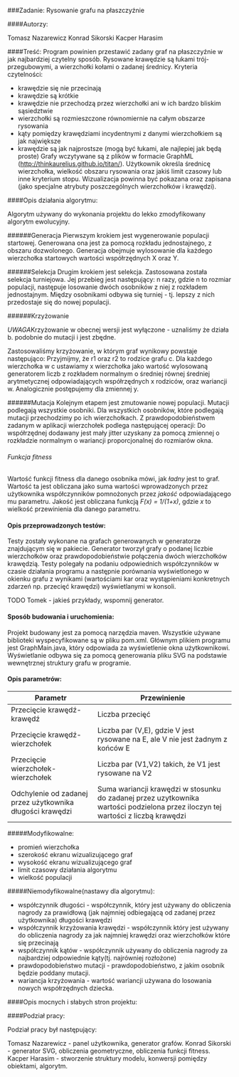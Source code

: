 ###Zadanie: Rysowanie grafu na płaszczyźnie

####Autorzy:

Tomasz Nazarewicz
Konrad Sikorski
Kacper Harasim

####Treść:
Program powinien przestawić zadany graf na płaszczyźnie w jak najbardziej czytelny sposób.
Rysowane krawędzie są łukami trój-przegubowymi, a wierzchołki kołami o zadanej średnicy.
Kryteria czytelności:

* krawędzie się nie przecinają
* krawędzie są krótkie
* krawędzie nie przechodzą przez wierzchołki ani w ich bardzo bliskim sąsiedztwie
* wierzchołki są rozmieszczone równomiernie na całym obszarze rysowania
* kąty pomiędzy krawędziami incydentnymi z danymi wierzchołkiem są jak największe
* krawędzie są jak najprostsze (mogą być łukami, ale najlepiej jak będą proste)
Grafy wczytywane są z plików w formacie GraphML (http://thinkaurelius.github.io/titan/).
Użytkownik określa średnicę wierzchołka, wielkość obszaru rysowania oraz jakiś limit
czasowy lub inne kryterium stopu. Wizualizacja powinna być pokazana oraz zapisana (jako
specjalne atrybuty poszczególnych wierzchołków i krawędzi).




####Opis działania algorytmu:

Algorytm używany do wykonania projektu do lekko zmodyfikowany algorytm ewolucyjny.


######Generacja
Pierwszym krokiem jest wygenerowanie populacji startowej. Generowana ona jest za pomocą rozkładu jednostajnego, z obszaru dozwolonego. Generacja obejmuje wylosowanie dla każdego wierzchołka startowych wartości współrzędnych X oraz Y.


######Selekcja
Drugim krokiem jest selekcja. Zastosowana została selekcja turniejowa.
Jej przebieg jest następujący: n razy, gdzie n to rozmiar populacji, następuje losowanie dwóch osobników z niej z rozkładem jednostajnym.
Między osobnikami odbywa się turniej - tj. lepszy z nich przedostaje się do nowej populacji.



######Krzyżowanie

*UWAGA*Krzyżowanie w obecnej wersji jest wyłączone - uznaliśmy że działa b. podobnie do mutacji i jest zbędne.

Zastosowaliśmy krzyżowanie, w którym graf wynikowy powstaje następująco:
Przyjmijmy, że r1 oraz r2 to rodzice grafu c.
Dla każdego wierzchołka w c ustawiamy x wierzchołka jako wartość wylosowaną generatorem liczb z rozkładem normalnym o średniej równej średniej arytmetycznej odpowiadających współrzędnych x rodziców, oraz wariancji w. Analogicznie postępujemy dla zmiennej y.


######Mutacja
Kolejnym etapem jest zmutowanie nowej populacji.
Mutacji podlegają wszystkie osobniki.
Dla wszystkich osobników, które podlegają mutacji przechodzimy po ich wierzchołkach.
Z prawdopodobieństwem zadanym w aplikacji wierzchołek podlega następującej operacji:
Do współrzędnej dodawany jest mały jitter uzyskany za pomocą zmiennej o rozkładzie normalnym o wariancji proporcjonalnej do rozmiarów okna.


###### Funkcja fitness
Wartość funkcji fitness dla danego osobnika mówi, jak *ładny* jest to graf. Wartość ta jest obliczana jako suma wartości wprowadzonych przez użytkownika współczynników pomnożonych przez *jakość* odpowiadającego mu parametru. Jakość jest obliczana funkcją *F(x) = 1/(1+x)*, gdzie *x* to wielkość przewinienia dla danego parametru.


#### Opis przeprowadzonych testów:

Testy zostały wykonane na grafach generowanych w generatorze znajdującym się w pakiecie.
Generator tworzył grafy o podanej liczbie wierzchołków oraz prawdopodobieństwie połączenia dwóch wierzchołków krawędzią.
Testy polegały na podaniu odpowiednich współczynników w czasie działania programu a następnie porównania wyświetlonego
w okienku grafu z wynikami (wartościami kar oraz wystąpieniami konkretnych zdarzeń np. przecięć krawędzi) wyświetlanymi
w konsoli.


TODO Tomek - jakieś przykłady, wspomnij generator.

#### Sposób budowania i uruchomienia:
Projekt budowany jest za pomocą narzędzia maven. Wszystkie używane biblioteki wyspecyfikowane są w pliku pom.xml.
Głównym plikiem programu jest GraphMain.java, który odpowiada za wyświetlenie okna użytkownikowi.
Wyświetlanie odbywa się za pomocą generowania pliku SVG na podstawie wewnętrznej struktury grafu w programie.


#### Opis  parametrów:
|Parametr|Przewinienie|
|--------|------------|
|Przecięcie krawędź-krawędź|Liczba przecięć|
|Przecięcie krawędź-wierzchołek|Liczba par (V,E), gdzie V jest rysowane na E, ale V nie jest żadnym z końców E|
|Przecięcie wierzchołek-wierzchołek|Liczba par (V1,V2) takich, że V1 jest rysowane na V2|
|Odchylenie od zadanej przez użytkownika długości krawędzi|Suma wariancji krawędzi w stosunku do zadanej przez uzytkownika wartości podzielona przez iloczyn tej wartości z liczbą krawędzi|




#####Modyfikowalne:
* promień wierzchołka
* szerokość ekranu wizualizującego graf
* wysokość ekranu wizualizującego graf
* limit czasowy działania algorytmu
* wielkość populacji


#####Niemodyfikowalne(nastawy dla algorytmu):
* współczynnik długości - współczynnik, który jest używany do obliczenia nagrody za prawidłową (jak najmniej odbiegającą od zadanej przez użytkownika) długości krawędzi
* współczynnik krzyżowania krawędzi - współczynnik który jest używany do obliczenia nagrody za jak najmniej krawędzi oraz  wierzchołków które się przecinają
* współczynnik kątów - współczynnik używany do obliczenia nagrody za najbardziej odpowiednie kąty(tj. najrówniej rozłożone)
* prawdopodobieństwo mutacji - prawdopodobieństwo, z jakim osobnik będzie poddany mutacji.
* wariancja krzyżowania - wartość wariancji używana do losowania nowych współrzędnych dziecka.


####Opis mocnych i słabych stron projektu:




####Podział pracy:

Podział pracy był następujący:

Tomasz Nazarewicz - panel użytkownika, generator grafów.
Konrad Sikorski - generator SVG, obliczenia geometryczne, obliczenia funkcji fitness.
Kacper Harasim - stworzenie struktury modelu, konwersji pomiędzy obiektami, algorytm.
